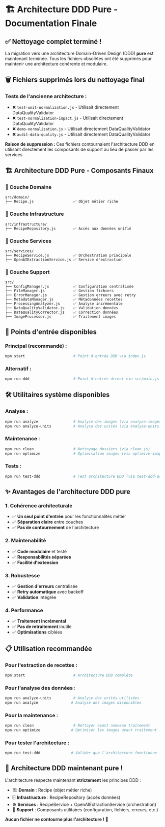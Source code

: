 # 🏗️ Architecture DDD Pure - Documentation Finale

## ✅ Nettoyage complet terminé !

La migration vers une architecture Domain-Driven Design (DDD) **pure** est maintenant terminée. Tous les fichiers obsolètes ont été supprimés pour maintenir une architecture cohérente et modulaire.

## 🗑️ Fichiers supprimés lors du nettoyage final

### **Tests de l'ancienne architecture :**
- ❌ `test-unit-normalization.js` - Utilisait directement DataQualityValidator
- ❌ `test-normalization-impact.js` - Utilisait directement DataQualityValidator  
- ❌ `demo-normalization.js` - Utilisait directement DataQualityValidator
- ❌ `audit-data-quality.js` - Utilisait directement DataQualityValidator

**Raison de suppression :** Ces fichiers contournaient l'architecture DDD en utilisant directement les composants de support au lieu de passer par les services.

## 🏗️ Architecture DDD Pure - Composants Finaux

### **📁 Couche Domaine**
```
src/domain/
├── Recipe.js                  ✅ Objet métier riche
```

### **📁 Couche Infrastructure** 
```
src/infrastructure/
├── RecipeRepository.js        ✅ Accès aux données unifié
```

### **📁 Couche Services**
```
src/services/
├── RecipeService.js           ✅ Orchestration principale
├── OpenAIExtractionService.js ✅ Service d'extraction
```

### **📁 Couche Support**
```
src/
├── ConfigManager.js           ✅ Configuration centralisée
├── FileManager.js             ✅ Gestion fichiers
├── ErrorManager.js            ✅ Gestion erreurs avec retry
├── MetadataManager.js         ✅ Métadonnées recettes
├── ProcessingAnalyzer.js      ✅ Analyse incrémentale
├── DataQualityValidator.js    ✅ Validation données
├── DataQualityCorrector.js    ✅ Correction données
├── ImageProcessor.js          ✅ Traitement images
```

## 🚀 Points d'entrée disponibles

### **Principal (recommandé) :**
```bash
npm start                      # Point d'entrée DDD via index.js
```

### **Alternatif :**
```bash
npm run ddd                    # Point d'entrée direct via src/main.js
```

## 🛠️ Utilitaires système disponibles

### **Analyse :**
```bash
npm run analyze                # Analyse des images (via analyze-images.js)
npm run analyze-units          # Analyse des unités (via analyze-units.js)
```

### **Maintenance :**
```bash
npm run clean                  # Nettoyage dossiers (via clean.js)
npm run optimize               # Optimisation images (via optimize-images.js)
```

### **Tests :**
```bash
npm run test-ddd               # Test architecture DDD (via test-ddd-architecture.js)
```

## ✨ Avantages de l'architecture DDD pure

### **1. Cohérence architecturale**
- ✅ **Un seul point d'entrée** pour les fonctionnalités métier
- ✅ **Séparation claire** entre couches
- ✅ **Pas de contournement** de l'architecture

### **2. Maintenabilité**
- ✅ **Code modulaire** et testé
- ✅ **Responsabilités séparées**
- ✅ **Facilité d'extension**

### **3. Robustesse**
- ✅ **Gestion d'erreurs** centralisée
- ✅ **Retry automatique** avec backoff
- ✅ **Validation** intégrée

### **4. Performance**
- ✅ **Traitement incrémental**
- ✅ **Pas de retraitement** inutile
- ✅ **Optimisations** ciblées

## 📋 Utilisation recommandée

### **Pour l'extraction de recettes :**
```bash
npm start                      # Architecture DDD complète
```

### **Pour l'analyse des données :**
```bash
npm run analyze-units          # Analyse des unités utilisées
npm run analyze               # Analyse des images disponibles
```

### **Pour la maintenance :**
```bash
npm run clean                  # Nettoyer avant nouveau traitement
npm run optimize              # Optimiser les images avant traitement
```

### **Pour tester l'architecture :**
```bash
npm run test-ddd              # Valider que l'architecture fonctionne
```

## 🎯 Architecture DDD maintenant pure !

L'architecture respecte maintenant **strictement** les principes DDD :

- 🏗️ **Domain** : Recipe (objet métier riche)
- 🗄️ **Infrastructure** : RecipeRepository (accès données)
- ⚙️ **Services** : RecipeService + OpenAIExtractionService (orchestration)
- 🔧 **Support** : Composants utilitaires (configuration, fichiers, erreurs, etc.)

**Aucun fichier ne contourne plus l'architecture !** 🚀

